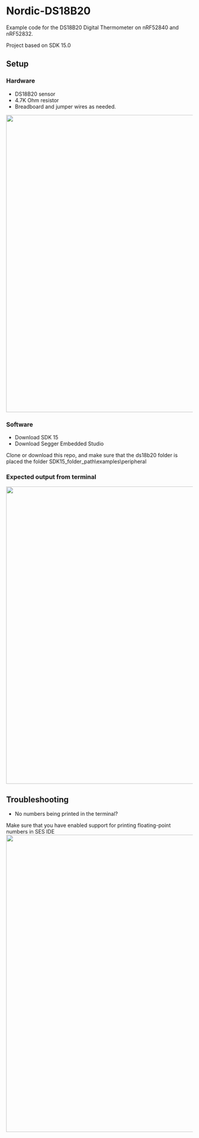 # Nordic-DS18B20
Example code for the DS18B20 Digital Thermometer on nRF52840 and nRF52832.

Project based on SDK 15.0

## Setup
### Hardware

* DS18B20 sensor
* 4.7K Ohm resistor
* Breadboard and jumper wires as needed.

<img src="https://github.com/sigurdnev/Nordic-DS18B20/blob/master/nordic-ds18b20.jpg" width="800">


### Software
* Download SDK 15
* Download Segger Embedded Studio

Clone or download this repo, and make sure that the ds18b20 folder is placed the folder SDK15_folder_path\examples\peripheral

### Expected output from terminal
<img src="https://github.com/sigurdnev/Nordic-DS18B20/blob/master/debug_terminal_output.PNG" width="800">


## Troubleshooting
* No numbers being printed in the terminal?

Make sure that you have enabled support for printing floating-point numbers in SES IDE
<img src="https://github.com/sigurdnev/Nordic-DS18B20/blob/master/float_print_support_ses.PNG" width="800">



